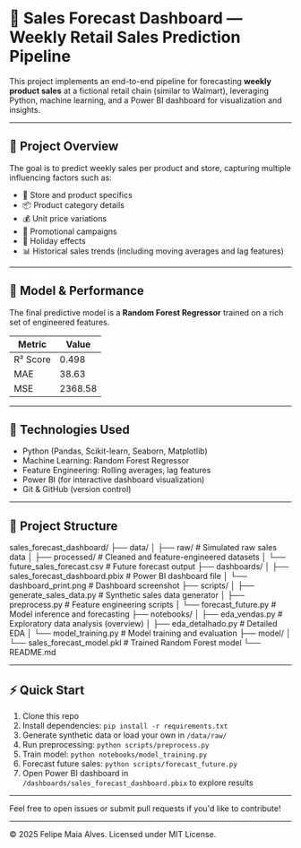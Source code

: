 # 🛒 Sales Forecast Dashboard — Weekly Retail Sales Prediction Pipeline

This project implements an end-to-end pipeline for forecasting **weekly product sales** at a fictional retail chain (similar to Walmart), leveraging Python, machine learning, and a Power BI dashboard for visualization and insights.

---

## 🚀 Project Overview

The goal is to predict weekly sales per product and store, capturing multiple influencing factors such as:

- 🏪 Store and product specifics  
- 📦 Product category details  
- 💰 Unit price variations  
- 🎯 Promotional campaigns  
- 🎉 Holiday effects  
- 📊 Historical sales trends (including moving averages and lag features)

---

## 🧠 Model & Performance

The final predictive model is a **Random Forest Regressor** trained on a rich set of engineered features.

| Metric   | Value   |
|----------|---------|
| R² Score | 0.498   |
| MAE      | 38.63   |
| MSE      | 2368.58 |

---

## 🧰 Technologies Used

- Python (Pandas, Scikit-learn, Seaborn, Matplotlib)  
- Machine Learning: Random Forest Regressor  
- Feature Engineering: Rolling averages, lag features  
- Power BI (for interactive dashboard visualization)  
- Git & GitHub (version control)

---

## 📁 Project Structure

sales_forecast_dashboard/
├── data/
│   ├── raw/                      # Simulated raw sales data
│   ├── processed/                # Cleaned and feature-engineered datasets
│   └── future_sales_forecast.csv # Future forecast output
├── dashboards/
│   ├── sales_forecast_dashboard.pbix  # Power BI dashboard file
│   └── dashboard_print.png             # Dashboard screenshot
├── scripts/
│   ├── generate_sales_data.py    # Synthetic sales data generator
│   ├── preprocess.py             # Feature engineering scripts
│   └── forecast_future.py        # Model inference and forecasting
├── notebooks/
│   ├── eda_vendas.py             # Exploratory data analysis (overview)
│   ├── eda_detalhado.py          # Detailed EDA
│   └── model_training.py         # Model training and evaluation
├── model/
│   └── sales_forecast_model.pkl  # Trained Random Forest model
└── README.md



---

## ⚡ Quick Start

1. Clone this repo  
2. Install dependencies: `pip install -r requirements.txt`  
3. Generate synthetic data or load your own in `/data/raw/`  
4. Run preprocessing: `python scripts/preprocess.py`  
5. Train model: `python notebooks/model_training.py`  
6. Forecast future sales: `python scripts/forecast_future.py`  
7. Open Power BI dashboard in `/dashboards/sales_forecast_dashboard.pbix` to explore results

---

Feel free to open issues or submit pull requests if you'd like to contribute!

---

© 2025 Felipe Maia Alves. Licensed under MIT License.
